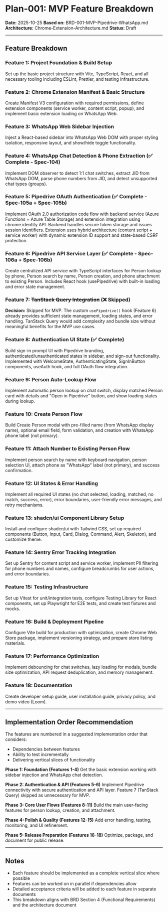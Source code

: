 # Plan-001: MVP Feature Breakdown

**Date:** 2025-10-25
**Based on:** BRD-001-MVP-Pipedrive-WhatsApp.md
**Architecture:** Chrome-Extension-Architecture.md
**Status:** Draft

---

## Feature Breakdown

### Feature 1: Project Foundation & Build Setup
Set up the basic project structure with Vite, TypeScript, React, and all necessary tooling including ESLint, Prettier, and testing infrastructure.

### Feature 2: Chrome Extension Manifest & Basic Structure
Create Manifest V3 configuration with required permissions, define extension components (service worker, content script, popup), and implement basic extension loading on WhatsApp Web.

### Feature 3: WhatsApp Web Sidebar Injection
Inject a React-based sidebar into WhatsApp Web DOM with proper styling isolation, responsive layout, and show/hide toggle functionality.

### Feature 4: WhatsApp Chat Detection & Phone Extraction (✅ Complete - Spec-104)
Implement DOM observer to detect 1:1 chat switches, extract JID from WhatsApp DOM, parse phone numbers from JID, and detect unsupported chat types (groups).

### Feature 5: Pipedrive OAuth Authentication (✅ Complete - Spec-105a + Spec-105b)
Implement OAuth 2.0 authorization code flow with backend service (Azure Functions + Azure Table Storage) and extension integration using chrome.identity API. Backend handles secure token storage and issues session identifiers. Extension uses hybrid architecture (content script + service worker) with dynamic extension ID support and state-based CSRF protection.

### Feature 6: Pipedrive API Service Layer (✅ Complete - Spec-106a + Spec-106b)
Create centralized API service with TypeScript interfaces for Person lookup by phone, Person search by name, Person creation, and phone attachment to existing Person. Includes React hook (usePipedrive) with built-in loading and error state management.

### Feature 7: ~~TanStack Query Integration~~ (❌ Skipped)
**Decision:** Skipped for MVP. The custom `usePipedrive()` hook (Feature 6) already provides sufficient state management, loading states, and error handling. TanStack Query would add complexity and bundle size without meaningful benefits for the MVP use cases.

### Feature 8: Authentication UI State (✅ Complete)
Build sign-in prompt UI with Pipedrive branding, authenticated/unauthenticated states in sidebar, and sign-out functionality. Implemented with WelcomeState, AuthenticatingState, SignInButton components, useAuth hook, and full OAuth flow integration.

### Feature 9: Person Auto-Lookup Flow
Implement automatic person lookup on chat switch, display matched Person card with details and "Open in Pipedrive" button, and show loading states during lookup.

### Feature 10: Create Person Flow
Build Create Person modal with pre-filled name (from WhatsApp display name), optional email field, form validation, and creation with WhatsApp phone label (not primary).

### Feature 11: Attach Number to Existing Person Flow
Implement person search by name with keyboard navigation, person selection UI, attach phone as "WhatsApp" label (not primary), and success confirmation.

### Feature 12: UI States & Error Handling
Implement all required UI states (no chat selected, loading, matched, no match, success, error), error boundaries, user-friendly error messages, and retry mechanisms.

### Feature 13: shadcn/ui Component Library Setup
Install and configure shadcn/ui with Tailwind CSS, set up required components (Button, Input, Card, Dialog, Command, Alert, Skeleton), and customize theme.

### Feature 14: Sentry Error Tracking Integration
Set up Sentry for content script and service worker, implement PII filtering for phone numbers and names, configure breadcrumbs for user actions, and error boundaries.

### Feature 15: Testing Infrastructure
Set up Vitest for unit/integration tests, configure Testing Library for React components, set up Playwright for E2E tests, and create test fixtures and mocks.

### Feature 16: Build & Deployment Pipeline
Configure Vite build for production with optimization, create Chrome Web Store package, implement versioning strategy, and prepare store listing materials.

### Feature 17: Performance Optimization
Implement debouncing for chat switches, lazy loading for modals, bundle size optimization, API request deduplication, and memory management.

### Feature 18: Documentation
Create developer setup guide, user installation guide, privacy policy, and demo video (Loom).

---

## Implementation Order Recommendation

The features are numbered in a suggested implementation order that considers:
- Dependencies between features
- Ability to test incrementally
- Delivering vertical slices of functionality

**Phase 1: Foundation (Features 1-4)**
Get the basic extension working with sidebar injection and WhatsApp chat detection.

**Phase 2: Authentication & API (Features 5-6)**
Implement Pipedrive connectivity with secure authentication and API layer. Feature 7 (TanStack Query) skipped as unnecessary for MVP.

**Phase 3: Core User Flows (Features 8-11)**
Build the main user-facing features for person lookup, creation, and attachment.

**Phase 4: Polish & Quality (Features 12-15)**
Add error handling, testing, monitoring, and UI refinement.

**Phase 5: Release Preparation (Features 16-18)**
Optimize, package, and document for public release.

---

## Notes

- Each feature should be implemented as a complete vertical slice where possible
- Features can be worked on in parallel if dependencies allow
- Detailed acceptance criteria will be added to each feature in separate documents
- This breakdown aligns with BRD Section 4 (Functional Requirements) and the architecture document
